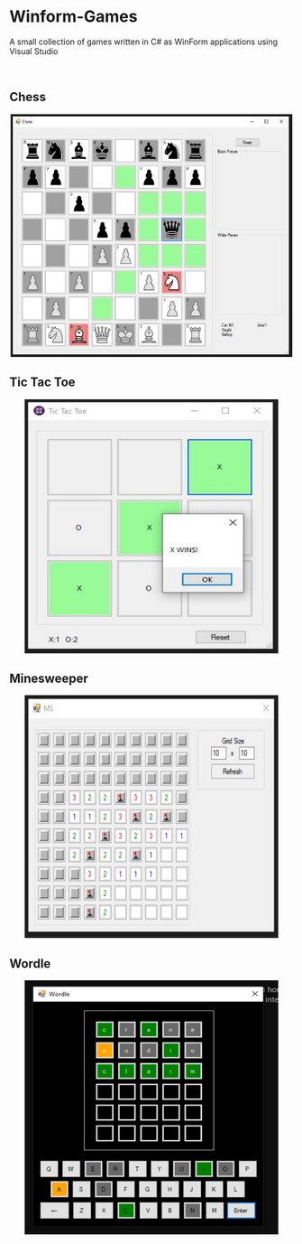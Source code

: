 # Winform-Games
A small collection of games written in C# as WinForm applications using Visual Studio

<br>

## **Chess**

<p align="center">
  <img width="500" height="430" src="https://raw.githubusercontent.com/joeawalker/Winform-Games/main/images/chess.JPG">
</p>

## **Tic Tac Toe**

<p align="center">
  <img width="450" height="450" src="https://raw.githubusercontent.com/joeawalker/Winform-Games/main/images/tictactoe.JPG">
</p>

## **Minesweeper**

<p align="center">
  <img width="450" height="430" src="https://raw.githubusercontent.com/joeawalker/Winform-Games/main/images/minesweeper.JPG">
</p>

## **Wordle**

<p align="center">
  <img width="450" height="450" src="https://raw.githubusercontent.com/joeawalker/Winform-Games/main/images/wordle.png">
</p>

